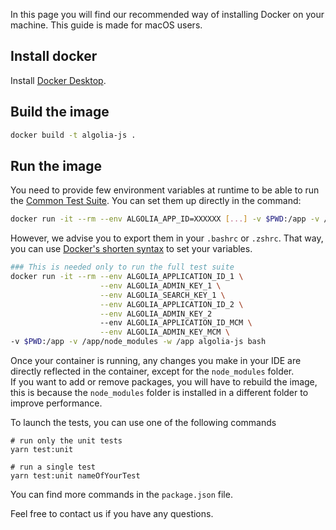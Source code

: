 In this page you will find our recommended way of installing Docker on your machine. 
This guide is made for macOS users.

## Install docker

Install [Docker Desktop](https://docs.docker.com/get-docker/).

## Build the image

```bash
docker build -t algolia-js .
```

## Run the image

You need to provide few environment variables at runtime to be able to run the [Common Test Suite](https://github.com/algolia/algoliasearch-client-specs/tree/master/common-test-suite).
You can set them up directly in the command:

```bash
docker run -it --rm --env ALGOLIA_APP_ID=XXXXXX [...] -v $PWD:/app -v /app/node_modules -w /app algolia-js bash
```

However, we advise you to export them in your `.bashrc` or `.zshrc`. That way, you can use [Docker's shorten syntax](https://docs.docker.com/engine/reference/commandline/run/#set-environment-variables--e---env---env-file) to set your variables.

```bash
### This is needed only to run the full test suite
docker run -it --rm --env ALGOLIA_APPLICATION_ID_1 \
                    --env ALGOLIA_ADMIN_KEY_1 \
                    --env ALGOLIA_SEARCH_KEY_1 \
                    --env ALGOLIA_APPLICATION_ID_2 \
                    --env ALGOLIA_ADMIN_KEY_2
                    --env ALGOLIA_APPLICATION_ID_MCM \
                    --env ALGOLIA_ADMIN_KEY_MCM \
-v $PWD:/app -v /app/node_modules -w /app algolia-js bash
```

Once your container is running, any changes you make in your IDE are directly reflected in the container, except for the `node_modules` folder.  
If you want to add or remove packages, you will have to rebuild the image, this is because the `node_modules` folder is installed in a different folder to improve performance.

To launch the tests, you can use one of the following commands
```shell script
# run only the unit tests
yarn test:unit

# run a single test
yarn test:unit nameOfYourTest
```

You can find more commands in the `package.json` file.

Feel free to contact us if you have any questions.
